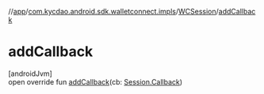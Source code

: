 //[app](../../../index.md)/[com.kycdao.android.sdk.walletconnect.impls](../index.md)/[WCSession](index.md)/[addCallback](add-callback.md)

# addCallback

[androidJvm]\
open override fun [addCallback](add-callback.md)(cb: [Session.Callback](../../com.kycdao.android.sdk.walletconnect/-session/-callback/index.md))
